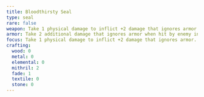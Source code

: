 ```yaml
---
title: Bloodthirsty Seal
type: seal
rare: false
weapon: Take 1 physical damage to inflict +2 damage that ignores armor.
armor: Take 2 additional damage that ignores armor when hit by enemy in close range; they take 4 physical damage that also ignores armor in return.
focus: Take 1 physical damage to inflict +2 damage that ignores armor.
crafting:
  wood: 0
  metal: 0
  elemental: 0
  mithril: 2
  fade: 1
  textile: 0
  stone: 0
---
```


